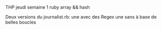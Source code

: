 THP jeudi semaine 1 
ruby array && hash

Deux versions du journalist.rb:
une avec des Regex
une sans à base de belles boucles
